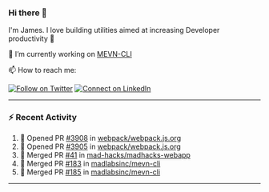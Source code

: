 ### Hi there 👋

I'm James. I love building utilities aimed at increasing Developer productivity :raised_hands: 

🔭 I’m currently working on [MEVN-CLI](https://github.com/madlabsinc/mevn-cli)

📫 How to reach me:

[![Follow on Twitter](https://img.shields.io/badge/--twitter?label=Twitter&logo=Twitter&style=social)](https://twitter.com/james_madhacks) [![Connect on LinkedIn](https://img.shields.io/badge/--linkedin?label=LinkedIn&logo=LinkedIn&style=social)](https://www.linkedin.com/in/jamesgeorge007)

---

### :zap: Recent Activity

<!--START_SECTION:activity-->
1. 💪 Opened PR [#3908](https://github.com//webpack/webpack.js.org/pull/3908) in [webpack/webpack.js.org](https://github.com//webpack/webpack.js.org)
2. 💪 Opened PR [#3905](https://github.com//webpack/webpack.js.org/pull/3905) in [webpack/webpack.js.org](https://github.com//webpack/webpack.js.org)
3. 🎉 Merged PR [#41](https://github.com//mad-hacks/madhacks-webapp/pull/41) in [mad-hacks/madhacks-webapp](https://github.com//mad-hacks/madhacks-webapp)
4. 🎉 Merged PR [#183](https://github.com//madlabsinc/mevn-cli/pull/183) in [madlabsinc/mevn-cli](https://github.com//madlabsinc/mevn-cli)
5. 🎉 Merged PR [#185](https://github.com//madlabsinc/mevn-cli/pull/185) in [madlabsinc/mevn-cli](https://github.com//madlabsinc/mevn-cli)
<!--END_SECTION:activity-->

---

<!--
**jamesgeorge007/jamesgeorge007** is a ✨ _special_ ✨ repository because its `README.md` (this file) appears on your GitHub profile.

Here are some ideas to get you started:

- 🌱 I’m currently learning ...
- 👯 I’m looking to collaborate on ...
- 🤔 I’m looking for help with ...
- 💬 Ask me about ...
- 😄 Pronouns: ...
- ⚡ Fun fact: ...
-->
